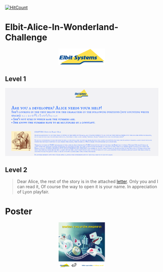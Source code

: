 [![HitCount](http://hits.dwyl.com/AvivYaniv/Elbit-Alice-In-Wonderland-Challenge.svg)](http://hits.dwyl.com/AvivYaniv/Elbit-Alice-In-Wonderland-Challenge)

# Elbit-Alice-In-Wonderland-Challenge

<p align="center">
    <img src="https://github.com/AvivYaniv/Elbit-Alice-In-Wonderland-Challenge/blob/main/logo/ElbitLogo.png" width="30%"/>
<p/>

## Level 1

<p align="center">
    <img src="https://github.com/AvivYaniv/Elbit-Alice-In-Wonderland-Challenge/blob/main/Level%201/level_1_description.png"/>
<p/>

## Level 2

> Dear Alice, the rest of the story is in the attached [letter](https://github.com/AvivYaniv/Elbit-Alice-In-Wonderland-Challenge/blob/main/Level%202/cipher.txt).
  Only you and I can read it,
  Of course the way to open it is your name.
  In appreciation of Lyon playfair. 

# Poster

<p align="center">
    <img src="https://github.com/AvivYaniv/Elbit-Alice-In-Wonderland-Challenge/blob/main/poster/poster.jpg" width="30%"/>
<p/>
